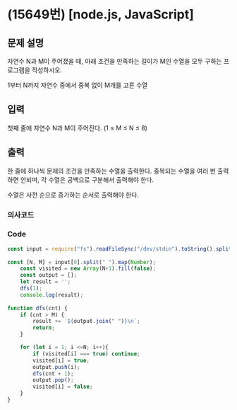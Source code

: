 # (15649번) [node.js, JavaScript] 

## 문제 설명
자연수 N과 M이 주어졌을 때, 아래 조건을 만족하는 길이가 M인 수열을 모두 구하는 프로그램을 작성하시오.

1부터 N까지 자연수 중에서 중복 없이 M개를 고른 수열
## 입력
첫째 줄에 자연수 N과 M이 주어진다. (1 ≤ M ≤ N ≤ 8)
## 출력
한 줄에 하나씩 문제의 조건을 만족하는 수열을 출력한다. 중복되는 수열을 여러 번 출력하면 안되며, 각 수열은 공백으로 구분해서 출력해야 한다.

수열은 사전 순으로 증가하는 순서로 출력해야 한다.
### 의사코드 

### Code 
```js
const input = require("fs").readFileSync("/dev/stdin").toString().split("\n"); 
   
const [N, M] = input[0].split(" ").map(Number);
    const visited = new Array(N+1).fill(false);
    const output = [];
    let result = '';
    dfs(1);
    console.log(result);
    
function dfs(cnt) {
    if (cnt > M) {
        result += `${output.join(" ")}\n`;
        return;
    }

    for (let i = 1; i <=N; i++){
        if (visited[i] === true) continue;
        visited[i] = true;
        output.push(i);
        dfs(cnt + 1);
        output.pop();
        visited[i] = false;
    }
}
```